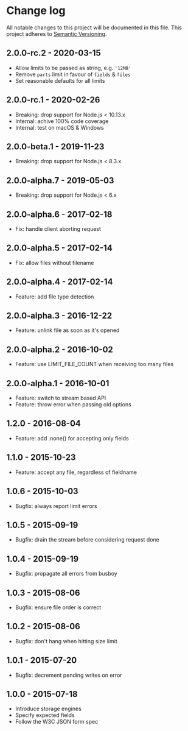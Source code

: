 # Change log

All notable changes to this project will be documented in this file.
This project adheres to [Semantic Versioning](http://semver.org/).

## 2.0.0-rc.2 - 2020-03-15

- Allow limits to be passed as string, e.g. `'12MB'`
- Remove `parts` limit in favour of `fields` & `files`
- Set reasonable defaults for all limits

## 2.0.0-rc.1 - 2020-02-26

- Breaking: drop support for Node.js < 10.13.x
- Internal: achive 100% code coverage
- Internal: test on macOS & Windows

## 2.0.0-beta.1 - 2019-11-23

- Breaking: drop support for Node.js < 8.3.x

## 2.0.0-alpha.7 - 2019-05-03

- Breaking: drop support for Node.js < 6.x

## 2.0.0-alpha.6 - 2017-02-18

- Fix: handle client aborting request

## 2.0.0-alpha.5 - 2017-02-14

- Fix: allow files without filename

## 2.0.0-alpha.4 - 2017-02-14

- Feature: add file type detection

## 2.0.0-alpha.3 - 2016-12-22

- Feature: unlink file as soon as it's opened

## 2.0.0-alpha.2 - 2016-10-02

- Feature: use LIMIT_FILE_COUNT when receiving too many files

## 2.0.0-alpha.1 - 2016-10-01

- Feature: switch to stream based API
- Feature: throw error when passing old options

## 1.2.0 - 2016-08-04

- Feature: add .none() for accepting only fields

## 1.1.0 - 2015-10-23

- Feature: accept any file, regardless of fieldname

## 1.0.6 - 2015-10-03

- Bugfix: always report limit errors

## 1.0.5 - 2015-09-19

- Bugfix: drain the stream before considering request done

## 1.0.4 - 2015-09-19

- Bugfix: propagate all errors from busboy

## 1.0.3 - 2015-08-06

- Bugfix: ensure file order is correct

## 1.0.2 - 2015-08-06

- Bugfix: don't hang when hitting size limit

## 1.0.1 - 2015-07-20

- Bugfix: decrement pending writes on error

## 1.0.0 - 2015-07-18

- Introduce storage engines
- Specify expected fields
- Follow the W3C JSON form spec
